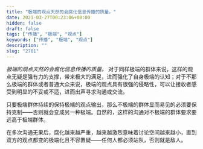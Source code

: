 ```yaml
---
title: "极端的观点天然的会腐化信息传播的质量。"
date: 2021-03-27T00:23:06+08:00
hidden: false
draft: false
tags: ["传播", "极端", "观点"]
keywords: ["传播", "极端", "观点"]
description: ""
slug: "2701"
---
```


*极端的观点天然的会腐化信息传播的质量。* 对于同样极端的群体来说，这样的观点无疑是强有力的支撑，带来极大的满足，进而强化了自身极端的认知；对于不那么极端的群体或者普通大众来说，极端的观点具有很强的侵略性，可以让接收者感受到明显的不妥或不适，进而出声寻求沟通或交流。

只要极端群体持续的保持极端的观点输出，那么不极端的群体显而易见的必须要保持克制——否则就会变成另一种极端。自然的，这样的沟通对不极端的群体要求要远高于极端群体。

在多次沟通无果后，腐化越来越严重，越来越激烈意味着讨论空间越来越小，直到双方的观点都变的极端化且不容置疑——任何人都必须站队，否则就是敌人。